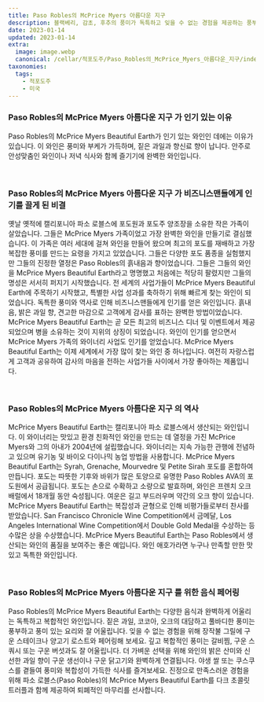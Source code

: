 ```yaml
---
title: Paso Robles의 McPrice Myers 아름다운 지구
description: 블랙베리, 감초, 후추의 풍미가 독특하고 잊을 수 없는 경험을 제공하는 풍부한 풀바디 레드 와인입니다.
date: 2023-01-14
updated: 2023-01-14
extra:
  image: image.webp
  canonical: /cellar/적포도주/Paso_Robles의_McPrice_Myers_아름다운_지구/index.md
taxonomies:
  tags: 
    - 적포도주
    - 미국
---
```



### Paso Robles의 McPrice Myers 아름다운 지구 가 인기 있는 이유

Paso Robles의 McPrice Myers Beautiful Earth가 인기 있는 와인인 데에는 이유가 있습니다. 이 와인은 풍미와 부케가 가득하며, 짙은 과일과 향신료 향이 납니다. 안주로 안성맞춤인 와인이나 저녁 식사와 함께 즐기기에 완벽한 와인입니다.

&nbsp;  

### Paso Robles의 McPrice Myers 아름다운 지구 가 비즈니스맨들에게 인기를 끌게 된 비결

옛날 옛적에 캘리포니아 파소 로블스에 포도원과 포도주 양조장을 소유한 작은 가족이 살았습니다. 그들은 McPrice Myers 가족이었고 가장 완벽한 와인을 만들기로 결심했습니다. 이 가족은 여러 세대에 걸쳐 와인을 만들어 왔으며 최고의 포도를 재배하고 가장 복잡한 풍미를 만드는 요령을 가지고 있었습니다. 그들은 다양한 포도 품종을 실험했지만 그들의 진정한 열정은 Paso Robles의 흙내음과 향이었습니다. 그들은 그들의 와인을 McPrice Myers Beautiful Earth라고 명명했고 처음에는 적당히 팔렸지만 그들의 명성은 서서히 퍼지기 시작했습니다. 전 세계의 사업가들이 McPrice Myers Beautiful Earth에 주목하기 시작했고, 특별한 사업 성과를 축하하기 위해 빠르게 찾는 와인이 되었습니다. 독특한 풍미와 역사로 인해 비즈니스맨들에게 인기를 얻은 와인입니다. 흙내음, 밝은 과일 향, 견고한 마감으로 고객에게 감사를 표하는 완벽한 방법이었습니다. McPrice Myers Beautiful Earth는 곧 모든 최고의 비즈니스 디너 및 이벤트에서 제공되었으며 병을 소유하는 것이 지위의 상징이 되었습니다. 와인이 인기를 얻으면서 McPrice Myers 가족의 와이너리 사업도 인기를 얻었습니다. McPrice Myers Beautiful Earth는 이제 세계에서 가장 많이 찾는 와인 중 하나입니다. 여전히 자랑스럽게 고객과 공유하여 감사의 마음을 전하는 사업가들 사이에서 가장 좋아하는 제품입니다.

&nbsp;  

### Paso Robles의 McPrice Myers 아름다운 지구 의 역사

McPrice Myers Beautiful Earth는 캘리포니아 파소 로블스에서 생산되는 와인입니다. 이 와이너리는 맛있고 환경 친화적인 와인을 만드는 데 열정을 가진 McPrice Myers와 그의 아내가 2004년에 설립했습니다. 와이너리는 지속 가능한 관행에 전념하고 있으며 유기농 및 바이오 다이나믹 농업 방법을 사용합니다. McPrice Myers Beautiful Earth는 Syrah, Grenache, Mourvedre 및 Petite Sirah 포도를 혼합하여 만듭니다. 포도는 따뜻한 기후와 바위가 많은 토양으로 유명한 Paso Robles AVA의 포도원에서 공급됩니다. 포도는 손으로 수확하고 소량으로 발효하며, 와인은 프렌치 오크 배럴에서 18개월 동안 숙성됩니다. 여운은 길고 부드러우며 약간의 오크 향이 있습니다. McPrice Myers Beautiful Earth는 복잡성과 균형으로 인해 비평가들로부터 찬사를 받았습니다. San Francisco Chronicle Wine Competition에서 금메달, Los Angeles International Wine Competition에서 Double Gold Medal을 수상하는 등 수많은 상을 수상했습니다. McPrice Myers Beautiful Earth는 Paso Robles에서 생산되는 와인의 품질을 보여주는 좋은 예입니다. 와인 애호가라면 누구나 만족할 만한 맛있고 독특한 와인입니다.

&nbsp;  

### Paso Robles의 McPrice Myers 아름다운 지구 를 위한 음식 페어링

Paso Robles의 McPrice Myers Beautiful Earth는 다양한 음식과 완벽하게 어울리는 독특하고 복합적인 와인입니다. 짙은 과일, 코코아, 오크의 대담하고 풀바디한 풍미는 풍부하고 풍미 있는 요리와 잘 어울립니다. 잊을 수 없는 경험을 위해 장작불 그릴에 구운 스테이크나 양고기 로스트와 페어링해 보세요. 깊고 복합적인 풍미는 갈비찜, 구운 스쿼시 또는 구운 버섯과도 잘 어울립니다. 더 가벼운 선택을 위해 와인의 밝은 산미와 신선한 과일 향이 구운 생선이나 구운 닭고기와 완벽하게 연결됩니다. 야생 쌀 또는 쿠스쿠스를 곁들여 풍미와 복합성이 가득한 식사를 즐겨보세요. 진정으로 만족스러운 경험을 위해 파소 로블스(Paso Robles)의 McPrice Myers Beautiful Earth를 다크 초콜릿 트러플과 함께 제공하여 퇴폐적인 마무리를 선사합니다.

&nbsp;  
